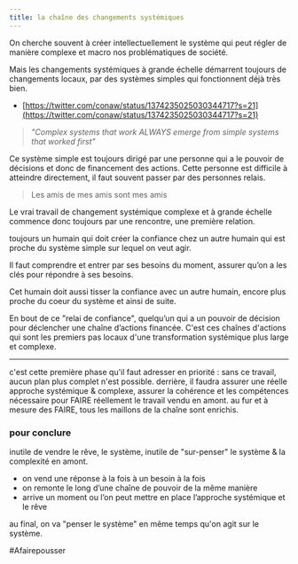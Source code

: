 ```yaml
---
title: la chaîne des changements systémiques
---
```


On cherche souvent à créer intellectuellement le système qui peut régler de manière complexe et macro nos problématiques de société.

Mais les changements systémiques à grande échelle démarrent toujours de changements locaux, par des systèmes simples qui fonctionnent déjà très bien.

- [https://twitter.com/conaw/status/1374235025030344717?s=21](https://twitter.com/conaw/status/1374235025030344717?s=21)
> *"Complex systems that work ALWAYS emerge from simple systems that worked first"*

Ce système simple est toujours dirigé par une personne qui a le pouvoir de décisions et donc de financement des actions.
Cette personne est difficile à atteindre directement, il faut souvent passer par des personnes relais.
> Les amis de mes amis sont mes amis

Le vrai travail de changement systémique complexe et à grande échelle commence donc toujours par une rencontre, une première relation.

toujours un humain qui doit créer la confiance chez un autre humain qui est proche du système simple sur lequel on veut agir.

Il faut comprendre et entrer par ses besoins du moment, assurer qu’on a les clés pour répondre à ses besoins.

Cet humain doit aussi tisser la confiance avec un autre humain, encore plus proche du coeur du système et ainsi de suite.

En bout de ce "relai de confiance", quelqu’un qui a un pouvoir de décision pour déclencher une chaîne d’actions financée.
C'est ces chaînes d'actions qui sont les premiers pas locaux d'une transformation systémique plus large et complexe.

---

c'est cette première phase qu'il faut adresser en priorité : sans ce travail, aucun plan plus complet n'est possible.
derrière, il faudra assurer une réelle approche systémique & complexe, assurer la cohérence et les compétences nécessaire pour FAIRE réellement le travail vendu en amont.
au fur et à mesure des FAIRE, tous les maillons de la chaîne sont enrichis.

### pour conclure

inutile de vendre le rêve, le système, inutile de "sur-penser" le système & la complexité en amont.

- on vend une réponse à la fois à un besoin à la fois
- on remonte le long d’une chaîne de pouvoir de la même manière
- arrive un moment ou l’on peut mettre en place l’approche systémique et le rêve

au final, on va "penser le système" en même temps qu'on agit sur le système.

#Afairepousser 